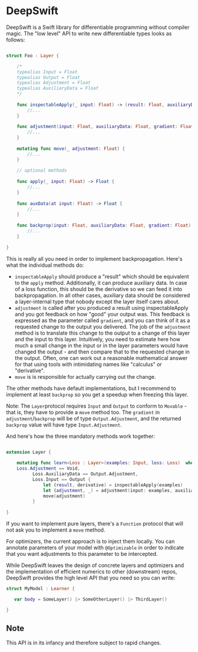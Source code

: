 # DeepSwift

DeepSwift is a Swift library for differentiable programming without compiler magic. The "low level" API to write new differentiable types looks as follows:

```swift

struct Foo : Layer {

    /*
    typealias Input = Float
    typealias Output = Float 
    typealias Adjustment = Float 
    typealias AuxiliaryData = Float
    */
    
    func inspectableApply(_ input: Float) -> (result: Float, auxiliaryData: Float) {
        //...
    }
    
    func adjustment(input: Float, auxiliaryData: Float, gradient: Float) -> (adjustment: Float, backprop: Float) {
        //...
    }
    
    mutating func move(_ adjustment: Float) {
        //...
    }
    
    // optional methods
    
    func apply(_ input: Float) -> Float {
        //...
    }
    
    func auxData(at input: Float) -> Float {
        //...
    }
    
    func backprop(input: Float, auxiliaryData: Float, gradient: Float) -> Float {
        //...
    }
    
}

```

This is really all you need in order to implement backpropagation. Here's what the individual methods do:

- ```inspectableApply``` should produce a "result" which should be equivalent to the ```apply``` method. Additionally, it can produce auxiliary data. In case of a loss function, this should be the derivative so we can feed it into backpropagation. In all other cases, auxiliary data should be considered a layer-internal type that nobody except the layer itself cares about.
- ```adjustment``` is called after you produced a result using inspectableApply and you got feedback on how "good" your output was. This feedback is expressed as the parameter called ```gradient```, and you can think of it as a requested change to the output you delivered. The job of the ```adjustment``` method is to translate this change to the output to a change of this layer and the input to this layer. Intuitively, you need to estimate here how much a small change in the input or in the layer parameters would have changed the output - and then compare that to the requested change in the output. Often, one can work out a reasonable mathematical answer for that using tools with intimidating names like "calculus" or "derivative".
- ```move``` is is responsible for actually carrying out the change.

The other methods have default implementations, but I recommend to implement at least ```backprop``` so you get a speedup when freezing this layer.

Note: The ```Layer```protocol requires ```Input``` and ```Output``` to conform to ```Movable``` - that is, they have to provide a ```move``` method too. The ```gradient``` in ```adjustment```/```backprop``` will be of type ```Output.Adjustment```, and the returned ```backprop``` value will have type ```Input.Adjustment```.

And here's how the three mandatory methods work together:

```swift

extension Layer {
    
    mutating func learn<Loss : Layer>(examples: Input, loss: Loss)  where
    Loss.Adjustment == Void,
          Loss.AuxiliaryData == Output.Adjustment,
          Loss.Input == Output {
              let (result, derivative) = inspectableApply(examples)
              let (adjustment, _) = adjustment(input: examples, auxiliaryData: derivative, gradient: loss.auxData(at: result))
              move(adjustment)
          }
          
}
```

If you want to implement pure layers, there's a ```Function``` protocol that will not ask you to implement a ```move``` method.

For optimizers, the current approach is to inject them locally. You can annotate parameters of your model with ```@Optimizable``` in order to indicate that you want adjustments to this parameter to be intercepted.

While DeepSwift leaves the design of concrete layers and optimizers and the implementation of efficient numerics to other (downstream) repos, DeepSwift provides the high level API that you need so you can write:

```swift
struct MyModel : Learner {

   var body = SomeLayer() |> SomeOtherLayer() |> ThirdLayer()

} 
```

## Note

This API is in its infancy and therefore subject to rapid changes.
